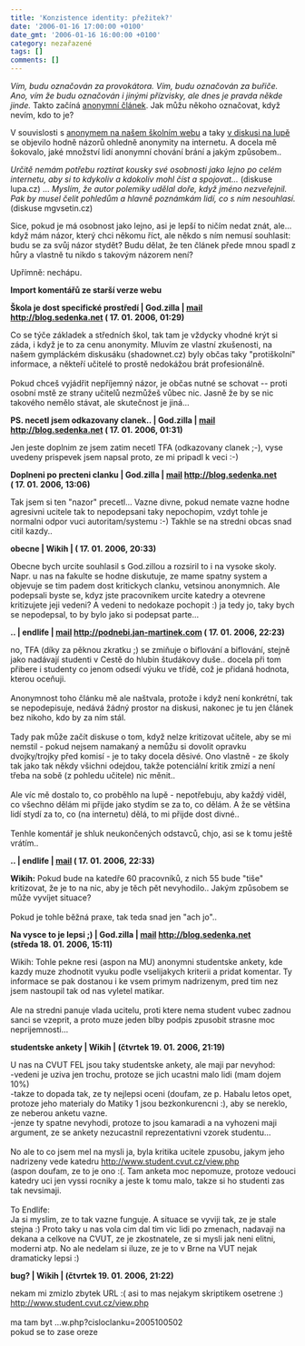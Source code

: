 ```yaml
---
title: 'Konzistence identity: přežitek?'
date: '2006-01-16 17:00:00 +0100'
date_gmt: '2006-01-16 16:00:00 +0100'
category: nezařazené
tags: []
comments: []
---
```

<p><em>Vím, budu označován za provokátora. Vím, budu označován za buřiče.
Ano, vím že budu označován i jinými přízvisky, ale dnes je pravda někde jinde.</em>
Takto začíná <a href="http://www.mgvsetin.cz/modules.php?op=modload&name=News&file=article&sid=605&mode=thread&order=0&thold=0">anonymní
článek</a>. Jak můžu někoho označovat, když nevím, kdo to je?</p>
<p>V souvislosti s <a href="http://www.mgvsetin.cz/modules.php?op=modload&name=News&file=article&sid=605&mode=thread&order=0&thold=0">anonymem
na našem školním webu</a> a taky <a href="http://www.lupa.cz/clanky/zakonem-proti-flamewar/nazory/vse/">v
diskusi na lupě</a> se objevilo hodně názorů ohledně anonymity na internetu. A docela mě
šokovalo, jaké množství lidí anonymní chování brání a jakým způsobem..</p>
<p><em>Určitě nemám potřebu roztírat kousky své osobnosti jako lejno po celém internetu,
aby si to kdykoliv a kdokoliv mohl číst a spojovat&hellip;</em> (diskuse lupa.cz) &hellip;
<em>Myslím, že autor polemiky udělal doře, když jméno nezveřejnil. Pak by
musel čelit pohledům a hlavně poznámkám lidí, co s ním nesouhlasí.</em> (diskuse mgvsetin.cz)</em></p>
<p>Sice, pokud je má osobnost jako lejno, asi je lepší to ničím nedat znát, ale...
když mám názor, který chci někomu říct, ale někdo s ním nemusí souhlasit:
budu se za svůj názor stydět? Budu dělat, že ten článek přede mnou spadl z hůry
a vlastně tu nikdo s takovým názorem není?</p>
<p>Upřímně: nechápu.</p>
<div class="import-komentaru">
<p><strong>Import komentářů ze starší verze webu</strong></p>
<div class="comment">
<p style="font-weight:bold"><span class="compredmet">Škola je dost specifické prostředí</span> | <span class="comname">God.zilla</span> |  <a href="mailto:jaroslav@sedenka.cz">mail</a>  <a href="http://blog.sedenka.net">http://blog.sedenka.net</a> (&nbsp;17.&nbsp;01.&nbsp;2006,&nbsp;01:29)</p>
<p>Co se týče základek a středních škol, tak tam je vždycky vhodné krýt si záda, i když je to za cenu anonymity. Mluvím ze vlastní zkušenosti, na našem gympláckém diskusáku (shadownet.cz) byly občas taky &quot;protiškolní&quot; informace, a někteří učitelé to prostě nedokážou brát profesionálně. <br>  <br> Pokud chceš vyjádřit nepříjemný názor, je občas nutné se schovat -- proti osobní mstě ze strany učitelů nezmůžeš vůbec nic. Jasně že by se nic takového nemělo stávat, ale skutečnost je jiná... </p>
</div>
<div class="comment">
<p style="font-weight:bold"><span class="compredmet">PS. necetl jsem odkazovany clanek..</span> | <span class="comname">God.zilla</span> |  <a href="mailto:jaroslav@sedenka.cz">mail</a>  <a href="http://blog.sedenka.net">http://blog.sedenka.net</a> (&nbsp;17.&nbsp;01.&nbsp;2006,&nbsp;01:31)</p>
<p>Jen jeste doplnim ze jsem zatim necetl TFA (odkazovany clanek ;-), vyse uvedeny prispevek jsem napsal proto, ze mi pripadl k veci :-) </p>
</div>
<div class="comment">
<p style="font-weight:bold"><span class="compredmet">Doplneni po precteni clanku</span> | <span class="comname">God.zilla</span> |  <a href="mailto:jaroslav@sedenka.cz">mail</a>  <a href="http://blog.sedenka.net">http://blog.sedenka.net</a> (&nbsp;17.&nbsp;01.&nbsp;2006,&nbsp;13:06)</p>
<p>Tak jsem si ten &quot;nazor&quot; precetl... Vazne divne, pokud nemate vazne hodne agresivni ucitele tak to nepodepsani taky nepochopim, vzdyt tohle je normalni odpor vuci autoritam/systemu :-) Takhle se na stredni obcas snad citil kazdy.. </p>
</div>
<div class="comment">
<p style="font-weight:bold"><span class="compredmet">obecne</span> | <span class="comname">Wikih</span> | (&nbsp;17.&nbsp;01.&nbsp;2006,&nbsp;20:33)</p>
<p>Obecne bych urcite souhlasil s God.zillou a rozsiril to i na vysoke skoly. Napr. u nas na fakulte se hodne diskutuje, ze mame spatny system a objevuje se tim padem dost kritickych clanku, vetsinou anonymnich. Ale podepsali byste se, kdyz jste pracovnikem urcite katedry a otevrene kritizujete jeji vedeni? A vedeni to nedokaze pochopit :) ja tedy jo, taky bych se nepodepsal, to by bylo jako si podepsat parte... </p>
</div>
<div class="comment">
<p style="font-weight:bold"><span class="compredmet">..</span> | <span class="comname">endlife</span> |  <a href="mailto:jan.martinek@post.cz">mail</a>  <a href="http://podnebi.jan-martinek.com">http://podnebi.jan-martinek.com</a> (&nbsp;17.&nbsp;01.&nbsp;2006,&nbsp;22:23)</p>
<p>no, TFA (díky za pěknou zkratku ;) se zmiňuje o biflování a biflování, stejně jako nadávají studenti v Cestě do hlubin študákovy duše.. docela při tom přibere i studenty co jenom odsedí výuku ve třídě, což je přidaná hodnota, kterou oceňuji. <br>  <br> Anonymnost toho článku mě ale naštvala, protože i když není konkrétní, tak se nepodepisuje, nedává žádný prostor na diskusi, nakonec je tu jen článek bez nikoho, kdo by za ním stál. <br>  <br> Tady pak může začít diskuse o tom, když nelze kritizovat učitele, aby se mi nemstil - pokud nejsem namakaný a nemůžu si dovolit opravku dvojky/trojky před komisí - je to taky docela děsivé. Ono vlastně - ze školy tak jako tak někdy všichni odejdou, takže potenciální kritik zmizí a není třeba na sobě (z pohledu učitele) nic měnit.. <br>  <br> Ale víc mě dostalo to, co proběhlo na lupě - nepotřebuju, aby každý viděl, co všechno dělám mi přijde jako stydím se za to, co dělám. A že se většina lidí stydí za to, co (na internetu) dělá, to mi přijde dost divné.. <br>  <br> Tenhle komentář je shluk neukončených odstavců, chjo, asi se k tomu ještě vrátím.. </p>
</div>
<div class="comment">
<p style="font-weight:bold"><span class="compredmet">..</span> | <span class="comname">endlife</span> |  <a href="mailto:jan.martinek@post.cz">mail</a>  <a href=""></a> (&nbsp;17.&nbsp;01.&nbsp;2006,&nbsp;22:33)</p>
<p><strong>Wikih:</strong> Pokud bude na katedře 60 pracovníků, z nich 55 bude &quot;tiše&quot; kritizovat, že je to na nic, aby je těch pět nevyhodilo.. Jakým způsobem se může vyvíjet situace? <br>  <br> Pokud je tohle běžná praxe, tak teda snad jen &quot;ach jo&quot;.. </p>
</div>
<div class="comment">
<p style="font-weight:bold"><span class="compredmet">Na vysce to je lepsi ;)</span> | <span class="comname">God.zilla</span> |  <a href="mailto:jaroslav@sedenka.cz">mail</a>  <a href="http://blog.sedenka.net">http://blog.sedenka.net</a> (středa&nbsp;18.&nbsp;01.&nbsp;2006,&nbsp;15:11)</p>
<p>Wikih: Tohle pekne resi (aspon na MU) anonymni studentske ankety, kde kazdy muze zhodnotit vyuku podle vselijakych kriterii a pridat komentar. Ty informace se pak dostanou i ke vsem primym nadrizenym, pred tim nez jsem nastoupil tak od nas vyletel matikar. <br>  <br> Ale na stredni panuje vlada ucitelu, proti ktere nema student vubec zadnou sanci se vzeprit, a proto muze jeden blby podpis zpusobit strasne moc neprijemnosti... </p>
</div>
<div class="comment">
<p style="font-weight:bold"><span class="compredmet">studentske ankety</span> | <span class="comname">Wikih</span> | (čtvrtek&nbsp;19.&nbsp;01.&nbsp;2006,&nbsp;21:19)</p>
<p>U nas na CVUT FEL jsou taky studentske ankety, ale maji par nevyhod: <br> -vedeni je uziva jen trochu, protoze se jich ucastni malo lidi (mam dojem 10%) <br> -takze to dopada tak, ze ty nejlepsi oceni (doufam, ze p. Habalu letos opet, protoze jeho materialy do Matiky 1 jsou bezkonkurencni :), aby se nereklo, ze neberou anketu vazne. <br> -jenze ty spatne nevyhodi, protoze to jsou kamaradi a na vyhozeni maji argument, ze se ankety nezucastnil reprezentativni vzorek studentu... <br>  <br> No ale to co jsem mel na mysli ja, byla kritika ucitele zpusobu, jakym jeho nadrizeny vede katedru <a href="http://www.student.cvut.cz/view.php">http://www.student.cvut.cz/view.php</a> <br> (aspon doufam, ze to je ono :(. Tam anketa moc nepomuze, protoze vedouci katedry uci jen vyssi rocniky a jeste k tomu malo, takze si ho studenti zas tak nevsimaji. <br>  <br> To Endlife: <br> Ja si myslim, ze to tak vazne funguje. A situace se vyviji tak, ze je stale stejna :) Proto taky u nas vola cim dal tim vic lidi po zmenach, nadavaji na dekana a celkove na CVUT, ze je zkostnatele, ze si mysli jak neni elitni, moderni atp. No ale nedelam si iluze, ze je to v Brne na VUT nejak dramaticky lepsi :) </p>
</div>
<div class="comment">
<p style="font-weight:bold"><span class="compredmet">bug?</span> | <span class="comname">Wikih</span> | (čtvrtek&nbsp;19.&nbsp;01.&nbsp;2006,&nbsp;21:22)</p>
<p>nekam mi zmizlo zbytek URL :( asi to mas nejakym skriptikem osetrene :) <br> <a href="http://www.student.cvut.cz/view.php">http://www.student.cvut.cz/view.php</a> <br>  <br> ma tam byt ...w.php?cisloclanku=2005100502 <br> pokud se to zase oreze </p>
</div>
</div>
